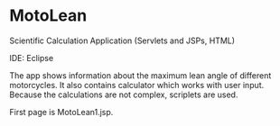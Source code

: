 # MotoLean
Scientific Calculation Application (Servlets and JSPs, HTML)

IDE: Eclipse

The app shows information about the maximum lean angle of different motorcycles.
It also contains calculator which works with user input.
Because the calculations are not complex, scriplets are used.

First page is MotoLean1.jsp.

